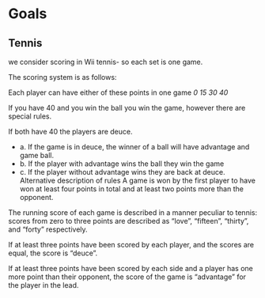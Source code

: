 # Goals

## Tennis

we consider scoring in Wii tennis- so each set is one game.

The scoring system is as follows:

Each player can have either of these points in one game _0 15 30 40_

If you have 40 and you win the ball you win the game, however there are special rules.

If both have 40 the players are deuce.

- a. If the game is in deuce, the winner of a ball will have advantage and game ball.
- b. If the player with advantage wins the ball they win the game
- c. If the player without advantage wins they are back at deuce.
  Alternative description of rules
  A game is won by the first player to have won at least four points in total and at least two points more than the opponent.

The running score of each game is described in a manner peculiar to tennis: scores from zero to three points are described as “love”, “fifteen”, “thirty”, and “forty” respectively.

If at least three points have been scored by each player, and the scores are equal, the score is “deuce”.

If at least three points have been scored by each side and a player has one more point than their opponent, the score of the game is “advantage” for the player in the lead.

